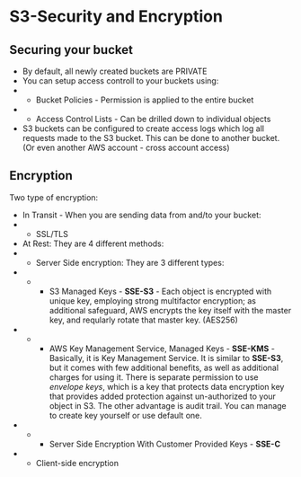 # S3-Security and Encryption

## Securing your bucket
* By default, all newly created buckets are PRIVATE
* You can setup access controll to your buckets using:
* * Bucket Policies - Permission is applied to the entire bucket
* * Access Control Lists - Can be drilled down to individual objects
* S3 buckets can be configured to create access logs which log all requests made to the S3 bucket. This can be done to another bucket. (Or even another AWS account - cross account access)

## Encryption
Two type of encryption:
* In Transit - When you are sending data from and/to your bucket:
* * SSL/TLS
* At Rest: They are 4 different methods:
* * Server Side encryption: They are 3 different types:
* * * S3 Managed Keys - **SSE-S3** - Each object is encrypted with unique key, employing strong multifactor encryption; as additional safeguard, AWS encrypts the key itself with the master key, and reqularly rotate that master key. (AES256)
* * * AWS Key Management Service, Managed Keys - **SSE-KMS** - Basically, it is Key Management Service. It is similar to **SSE-S3**, but it comes with few additional benefits, as well as additional charges for using it. There is separate permission to use *envelope keys*, which is a key that protects data encryption key that provides added protection against un-authorized to your object in S3. The other advantage is audit trail. You can manage to create key yourself or use default one.
* * * Server Side Encryption With Customer Provided Keys - **SSE-C**
* * Client-side encryption
